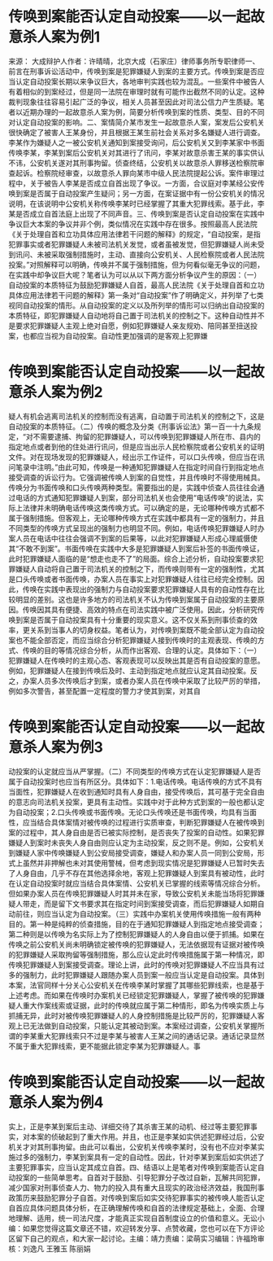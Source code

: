 # 传唤到案能否认定自动投案——以一起故意杀人案为例1

来源： 大成辩护人作者：许晴晴，北京大成（石家庄）律师事务所专职律师一、前言在刑事诉讼活动中，传唤到案是犯罪嫌疑人到案的主要方式。传唤到案是否应当认定自动投案长期以来争议巨大，各地审判实践也较为混乱。一些案件中被告人有着相似的到案经过，但是同一法院在审理时就有可能作出截然不同的认定。这种裁判现象往往容易引起广泛的争议，相关人员甚至因此对司法公信力产生质疑。笔者以近期办理的一起故意杀人案为例，简要分析传唤到案的性质、类型、目的不同对认定自动投案的影响。二、案情简介某市发生一起故意杀人案，案发后公安机关很快确定了被害人王某身份，并且根据王某生前社会关系对多名嫌疑人进行调查。李某作为嫌疑人之一被公安机关通知到案接受询问，后公安机关又到李某家中书面传唤李某，李某到案后公安机关对其进行了讯问，李某对故意杀害王某的事实供认不讳，公安机关遂对其刑事拘留。侦查终结，公安机关以故意杀人罪移送检察院审查起诉。检察院经审查，以故意杀人罪向某市中级人民法院提起公诉。案件审理过程中，关于被告人李某是否成立自首出现了争议。一方面，合议庭对李某经公安传唤到案是否属于自动投案产生疑问；另一方面，在案证据中有一份公安机关的情况说明，在该说明中公安机关称传唤李某时已经掌握了其重大犯罪线索。基于此，李某是否成立自首法庭上出现了不同声音。三、传唤到案是否认定自动投案在实践中争议巨大本案的争议并非个例，类似情况在实践中存在很多。按照最高人民法院《关于处理自首和立功具体应用法律若干问题的解释》的规定，“自动投案，是指犯罪事实或者犯罪嫌疑人未被司法机关发觉，或者虽被发觉，但犯罪嫌疑人尚未受到讯问、未被采取强制措施时，主动、直接向公安机关、人民检察院或者人民法院投案。”对照解释可以明确，传唤并不属于强制措施，但为何看似毫无争议的问题，在实践中却争议巨大呢？笔者认为可以从以下两方面分析争议产生的原因：（一）自动投案的本质特征为鼓励犯罪嫌疑人自首，最高人民法院《关于处理自首和立功具体应用法律若干问题的解释》第一条对“自动投案”作了明确定义，并列举了七类视同自动投案的情形。从自动投案的定义以及所列举的情形可以归纳出自动投案的本质特征，即犯罪嫌疑人自动地将自己置于司法机关的控制之下。这种自动性并不是要求犯罪嫌疑人主观上绝对自愿，例如犯罪嫌疑人亲友规劝、陪同甚至扭送投案，也都应当视为自动投案。自动性更加强调的是客观上犯罪嫌

# 传唤到案能否认定自动投案——以一起故意杀人案为例2

疑人有机会逃离司法机关的控制而没有逃离，自动置于司法机关的控制之下，这是自动投案的本质特征。（二）传唤的概念及分类《刑事诉讼法》第一百一十九条规定，“对不需要逮捕、拘留的犯罪嫌疑人，可以传唤到犯罪嫌疑人所在市、县内的指定地点或者到他的住处进行讯问，但是应当出示人民检察院或者公安机关的证明文件。对在现场发现的犯罪嫌疑人，经出示工作证件，可以口头传唤，但应当在讯问笔录中注明。”由此可知，传唤是一种通知犯罪嫌疑人在指定时间自行到指定地点接受调查的诉讼行为。它强调被传唤人到案的自觉性，并且传唤时不得使用械具。传唤分为书面传唤和口头传唤两种类型。需要指出的是，实践中侦查人员往往会通过电话的方式通知犯罪嫌疑人到案，部分司法机关也会使用“电话传唤”的说法，实际上法律并未明确电话传唤这类传唤方式。可以确定的是，无论哪种传唤方式都不属于强制措施。但客观上，无论哪种传唤方式在实践中都具有一定的强制力，并且不同类型的传唤方式呈现出的强制力也明显不同。例如，电话传唤犯罪嫌疑人时办案人员在电话中往往会强调不到案的后果等，以此对犯罪嫌疑人形成心理威慑使其“不敢不到案”。书面传唤在实践中大多是犯罪嫌疑人到案后补签的书面传唤证，此时犯罪嫌疑人面临的是“想走也走不了”的局面。综合上述分析，自动投案要求犯罪嫌疑人自动将自己置于司法机关的控制之下，而传唤则带有一定的强制性，尤其是口头传唤或者书面传唤，办案人员在事实上对犯罪嫌疑人往往已经完全控制。因此，传唤在实践中表现出的强制力与自动投案要求犯罪嫌疑人具有的自动性存在比较明显的差别。这也是许多地方的司法机关不认为传唤到案属于自动投案的主要原因。传唤因其具有便捷、高效的特点在司法实践中被广泛使用。因此，分析研究传唤到案是否属于自动投案具有十分重要的现实意义。这不仅关系到刑事侦查的效率，更关系到当事人的切身权益。笔者认为，对传唤到案既不能全部认定为自动投案也不能全部否定，而应当综合分析犯罪嫌疑人接到传唤时的主观表现、传唤的方式、传唤的目的等情况综合分析，从而作出客观、合理的认定。具体如下：（一）犯罪嫌疑人在传唤时的主观心态、客观表现可以反映出其是否有自动投案的意愿。例如，犯罪嫌疑人在接到传唤后及时、主动到指定地点就应认定其自动投案。反之，办案人员多次传唤后才到案，或者办案人员在传唤中采取了比较严厉的举措，例如多次警告，甚至配置一定程度的警力才使其到案，对其自

# 传唤到案能否认定自动投案——以一起故意杀人案为例3

动投案的认定就应当从严掌握。（二）不同类型的传唤方式在认定犯罪嫌疑人是否属于自动投案时也应当有所区分。具体如下：1.电话传唤。电话传唤的方式不具有当面性，犯罪嫌疑人在收到通知时具有人身自由，接受传唤后，其可基于完全自由的意志向司法机关投案，更具有主动性。实践中对于此种方式到案的一般也都认定为自动投案；2.口头传唤或书面传唤。无论口头传唤还是书面传唤，均具有当面性，应当结合具体案情对被传唤的过程进行实质审查，判断犯罪嫌疑人在被传唤到案的过程中，其人身自由是否已被实际控制，是否丧失了投案的自动性。如果犯罪嫌疑人到案时未丧失人身自由则应认定为主动投案，反之则不是。例如，公安机关到嫌疑人家中传唤嫌疑人到公安局接受调查，嫌疑人和办案人员一同到公安局，形式上虽然并非押解也未对其使用警械，但考虑到现实情况是犯罪嫌疑人已暂时失去了人身自由，几乎不存在其他选择余地，客观上犯罪嫌疑人到案具有被动性，此时在认定自动投案时就应当结合具体案情、公安机关已掌握的线索等情况综合分析。但如果办案人员在传唤犯罪嫌疑人时其并未在家，导致公安机关未能当场将犯罪嫌疑人带走，而是留下文书要求其在指定时间到案接受调查，而后犯罪嫌疑人如期自动前往，则应当认定为自动投案。（三）实践中办案机关使用传唤措施一般有两种目的。第一种是纯粹的侦查措施，目的在于通知犯罪嫌疑人到指定地点接受调查；第二种则是以传唤为名实际上为了控制犯罪嫌疑人的人身自由以便于抓捕。如果在传唤之前公安机关尚未明确锁定被传唤的犯罪嫌疑人，无法依据现有证据对被传唤的犯罪嫌疑人采取拘留等强制措施，那么应认定此时传唤措施属于第一种情况，即传唤犯罪嫌疑人到案接受调查。理论上讲，此时的传唤对犯罪嫌疑人不应当具有过多的强制力，此时犯罪嫌疑人跟随办案人员到案一般应当认定是自动投案。具体到本案，法官同样十分关心公安机关在传唤李某时掌握了其哪些犯罪线索，也是基于上述考虑。而如果在传唤时办案机关已经锁定犯罪嫌疑人，掌握了被传唤的犯罪嫌疑人重大作案线索或证据，此时的传唤就应属于第二种情形，即名为传唤实质上与抓捕无异，此时对被传唤犯罪嫌疑人的人身控制措施是比较严厉的，犯罪嫌疑人客观上已无法做到自动投案，只能认定其被动到案。本案经过调查，公安机关掌握所谓的李某重大犯罪线索只不过是李某与被害人王某之间的通话记录。通话记录显然不属于重大犯罪线索，更不能据此锁定李某为犯罪嫌疑人。事

# 传唤到案能否认定自动投案——以一起故意杀人案为例4

实上，正是李某到案后主动、详细交待了其杀害王某的动机、经过等主要犯罪事实，对本案的侦破起到了重大作用。并且，也正是李某如实供述犯罪经过后，公安机关才对其刑事拘留。由此可以看出，公安机关传唤李某时，没有也不应对李某实施过多的强制力，李某到案具有一定的自动性。因此，针对李某到案后如实供述了主要犯罪事实，应当认定其成立自首。四、结语以上是笔者对传唤到案能否认定自动投案的一些简单思考。自首对于鼓励、引导犯罪分子改过自新，瓦解共同犯罪，减少国家对刑事侦查人力、物力的投入具有重大且现实的政治经济效益，我国刑事政策历来鼓励犯罪分子自首。对传唤到案后如实交待犯罪事实的被传唤人能否认定自首应具体问题具体分析，在正确理解传唤和自首的法律规定基础上，全面、合理地理解、适用，统一司法尺度，才能真正实现自首制度设立的价值和意义。无讼小编：如果您觉得这篇文章还不错，欢迎转发分享、点赞收藏，您也可以在下方评论区留下自己的观点，和大家一起讨论。主编：靖力责编：梁萌实习编辑：许福玲审核：刘逸凡 王雅玉 陈丽娟

